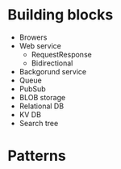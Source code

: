 # Building blocks 

* Browers
* Web service
  * RequestResponse
  * Bidirectional
* Backgorund service
* Queue
* PubSub
* BLOB storage
* Relational DB
* KV DB
* Search tree

# Patterns
